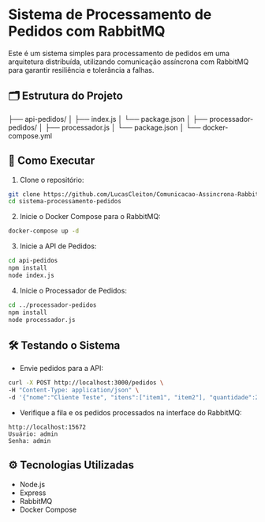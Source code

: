# Sistema de Processamento de Pedidos com RabbitMQ

Este é um sistema simples para processamento de pedidos em uma arquitetura distribuída, utilizando comunicação assíncrona com RabbitMQ para garantir resiliência e tolerância a falhas.


## 🗂 Estrutura do Projeto
├── api-pedidos/
│   ├── index.js
│   └── package.json
│
├── processador-pedidos/
│   ├── processador.js
│   └── package.json
│
└── docker-compose.yml


## 🚀 Como Executar

1. Clone o repositório:

```bash
git clone https://github.com/LucasCleiton/Comunicacao-Assincrona-RabbitMQ.git
cd sistema-processamento-pedidos
```
2. Inicie o Docker Compose para o RabbitMQ:

```bash
docker-compose up -d
```
3. Inicie a API de Pedidos:

```bash
cd api-pedidos
npm install
node index.js
```
4. Inicie o Processador de Pedidos:

```bash
cd ../processador-pedidos
npm install
node processador.js
```

## 🛠 Testando o Sistema

* Envie pedidos para a API:

```bash ou Postman
curl -X POST http://localhost:3000/pedidos \
-H "Content-Type: application/json" \
-d '{"nome":"Cliente Teste", "itens":["item1", "item2"], "quantidade":2, "valorTotal":100}'
```

* Verifique a fila e os pedidos processados na interface do RabbitMQ:

```
http://localhost:15672
Usuário: admin
Senha: admin
```

## ⚙️ Tecnologias Utilizadas

* Node.js
* Express
* RabbitMQ
* Docker Compose

